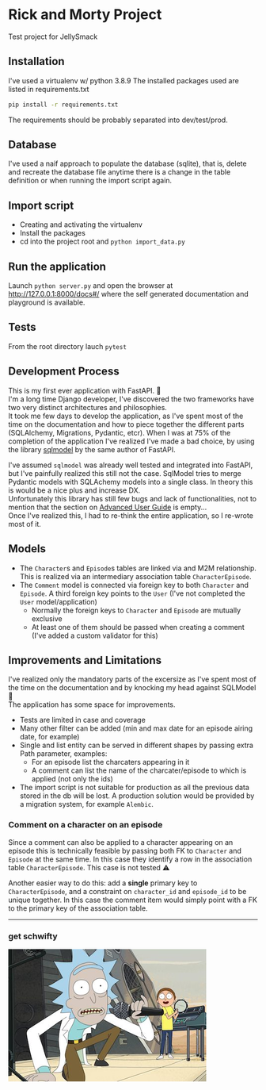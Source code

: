 # Rick and Morty Project
Test project for JellySmack

## Installation
I've used a virtualenv w/ python 3.8.9
The installed packages used are listed in requirements.txt
```bash
pip install -r requirements.txt
```
The requirements should be probably separated into dev/test/prod.

## Database
I've used a naif approach to populate the database (sqlite), that is, delete and recreate the database file anytime there is a change
in the table definition or when running the import script again.

## Import script
- Creating and activating the virtualenv
- Install the packages
- cd into the project root and `python import_data.py`

## Run the application

Launch `python server.py` and open the browser at  http://127.0.0.1:8000/docs#/ where the self generated documentation and playground is available. 

## Tests
From the root directory lauch `pytest`

## Development Process
This is my first ever application with FastAPI. 🥳  
I'm a long time Django developer, I've discovered the two frameworks have two very distinct architectures and philosophies.  
It took me few days to develop the application, as I've spent most of the time on the documentation and how to piece together the different parts (SQLAlchemy, Migrations, Pydantic, etcr). 
When I was at 75% of the completion of the application I've realized I've made a bad choice, by using the library [sqlmodel](https://sqlmodel.tiangolo.com/) by the same author of FastAPI.

I've assumed `sqlmodel` was already well tested and integrated into FastAPI, but I've painfully realized this still not the case.
SqlModel tries to merge Pydantic models with SQLAchemy models into a single class. In theory this is would be a nice plus and increase DX.  
Unfortunately this library has still few bugs and lack of functionalities, not to mention that the section on [Advanced User Guide](https://sqlmodel.tiangolo.com/advanced/) is empty...  
Once I've realized this, I had to re-think the entire application, so I re-wrote most of it.


## Models
- The `Character`s and `Episode`s tables are linked via and M2M relationship. 
   This is realized via an intermediary association table `CharacterEpisode`.
- The `Comment` model is connected via foreign key to both `Character` and `Episode`. 
  A third foreign key points to the `User` (I've not completed the `User` model/application)
  - Normally the foreign keys to `Character` and `Episode` are mutually exclusive
  - At least one of them should be passed when creating a comment (I've added a custom validator for this)
  

## Improvements and Limitations
I've realized only the mandatory parts of the excersize as I've spent most of the time on the documentation and by knocking my head against SQLModel 🤕  
The application has some space for improvements.

- Tests are limited in case and coverage
- Many other filter can be added (min and max date for an episode airing date, for example)
- Single and list entity can be served in different shapes by passing extra Path parameter, examples:
  - For an episode list the charcaters appearing in it
  - A comment can list the name of the charcater/episode to which is applied (not only the ids)
- The import script is not suitable for production as all the previous data stored in the db will be lost.
  A production solution would be provided by a migration system, for example `Alembic`.


### Comment on a character on an episode

Since a comment can also be applied to a character appearing on an episode this is technically feasible by 
passing both FK to `Character` and `Episode` at the same time. 
In this case they identify a row in the association table `CharacterEpisode`. 
This case is not tested ⚠️

Another easier way to do this: add a **single** primary key to `CharacterEpisode`, 
and a constraint on `character_id` and `episode_id` to be unique together. 
In this case the comment item would simply point with a FK to the primary key of the association table.

---

### get schwifty
![Rick](rick.jpeg)
